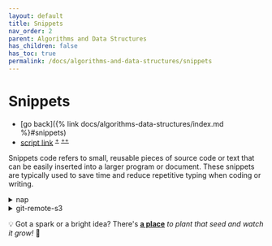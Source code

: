 ```yaml
---
layout: default
title: Snippets
nav_order: 2
parent: Algorithms and Data Structures
has_children: false
has_toc: true
permalink: /docs/algorithms-and-data-structures/snippets
---
```


# Snippets

- [go back]({% link docs/algorithms-data-structures/index.md %}#snippets)
- [script link](https://gist.githubusercontent.com/igorlima/90f67ef56912aa16306d9c4bd72b46c3/raw/snippets.sh)
  <sup>[+](https://gist.github.com/igorlima/90f67ef56912aa16306d9c4bd72b46c3#file-snippets-sh)</sup>
  <sup>[++](https://github.com/igorlima/unapologetic-snippets/tree/main/docs/algorithms-data-structures/snippets)</sup>

Snippets code refers to small, reusable pieces of source code or text that can
be easily inserted into a larger program or document. These snippets are
typically used to save time and reduce repetitive typing when coding or
writing.


<details markdown="block"><summary>nap</summary>

```sh
# cd ~/workstation/github/unapologetic-snippets/docs/algorithms-data-structures/snippets
EDITOR=vim NAP_CONFIG=config.yaml nap
```
```sh
vim +"help ilima-help-snippets-code"
```

```sh
./snippets.sh <FOLDER>
./snippets.sh ~/.nap
./snippets.sh ~/workstation/github/unapologetic-snippets/docs/algorithms-data-structures/snippets
./snippets.sh ~/workstation/github/unapologetic-thoughts/snippets
```

-----

```sh
mkdir $(date +tmp-%Ya%mm%dd.%Hh%Mm%S)

# git clone --depth <depth> -b <branch> <repo_url>
git clone --depth 1 -b main https://github.com/igorlima/unapologetic-snippets.git

git pull origin main --depth=1
git fetch --depth=1

git diff --no-color > patch.patch
```

- KEY BINDINGS
  - | Action                              | Key         |
    | ----------------------------------- | :---------: |
    | Create a new snippet                | `n`         |
    | Edit selected snippet (in $EDITOR)  | `e`         |
    | Copy selected snippet to clipboard  | `c`         |
    | Paste clipboard to selected snippet | `p`         |
    | Delete selected snippet             | `x`         |
    | Rename selected snippet             | `r`         |
    | Set folder of selected snippet      | `f`         |
    | Set language of selected snippet    | `L`         |
    | Move to next pane                   | `tab`       |
    | Move to previous pane               | `shift+tab` |
    | Search for snippets                 | `/`         |
    | Toggle help                         | `?`         |
    | Quit application                    | `q ctrl+c`  |
- INSTALLATION
  - `go install github.com/maaslalani/nap@main`
    - Github repo:
      - `https://github.com/maaslalani/nap`
- Compare JSON files
  - how to [`vimdiff`]({% link docs/languages/vim/miscellaneous.md %}#vimdiff) or [`diff` JSON files]({% link docs/languages/vim/miscellaneous.md %}#vimdiff-json-files)
    - `vim -d file1 [file2 ...]`
      ```sh
      # raw diff
      vim -d <(cat snippets.json | jq . -) <(git show HEAD~1:./snippets.json | jq . -)
      # sorting by date
      vim -d <(cat snippets.json | jq ". | sort_by(.date)" -) <(git show HEAD~1:./snippets.json | jq ". | sort_by(.date)" -)
      ```
      ```sh
      # advanced diff
      vim -d <(git show f87d746:./snippets.json | jq . -) <(git show c147b39:./snippets.json | jq . -)
      ```
  - <details markdown="block"> <summary> JSON diff <i>online</i> </summary>
  
    - copy the current JSON
      - `cat snippets.json | pbcopy`
    - copy the previous JSON
      - `git show HEAD~1:./snippets.json | pbcopy`
    - links:
      - [https://semanticdiff.com/online-diff/json/](https://semanticdiff.com/online-diff/json/)
      - [https://jsoncompare.org/](https://jsoncompare.org/)
      - [https://jsondiff.com/](https://jsondiff.com/)
    </details>

--------
<!-- nap -->
</details>


<details markdown="block"><summary>git-remote-s3</summary>

<a id="git-remote-s3"></a>

- [ilima vim help file](https://gist.githubusercontent.com/igorlima/90f67ef56912aa16306d9c4bd72b46c3/raw/ilima-help-snippets.txt) <sup>[+](https://gist.github.com/igorlima/90f67ef56912aa16306d9c4bd72b46c3/#file-ilima-help-snippets-txt)</sup>
- `git-remote-s3`
  - [setup](https://igorlima.github.io/unapologetic-thoughts/snippets/#git-remote-s3)
  - [tmuxp yaml](https://igorlima.github.io/unapologetic-thoughts/technical/2013/01/01/tmuxp.html#my-git-remote-s3-tmuxp-yaml)

--------
<!-- git-remote-s3 -->
</details>

💡 Got a spark or a bright idea? There's [**a place**](https://igorlima.github.io/unapologetic-thoughts/snippets/#git-remote-s3k) _to plant that seed and watch it grow!_ 🌱
